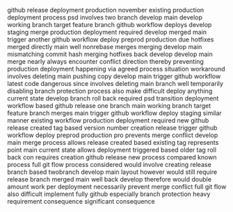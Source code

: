 github release deployment production november existing production deployment process psd involves two branch develop main develop working branch target feature branch github workflow deploys develop staging merge production deployment required develop merged main trigger another github workflow deploy preprod production due hotfixes merged directly main well nonrebase merges merging develop main mismatching commit hash merging hotfixes back develop develop main merge nearly always encounter conflict direction thereby preventing production deployment happening via agreed process situation workaround involves deleting main pushing copy develop main trigger github workflow latest code dangerous since involves deleting main branch well temporarily disabling branch protection process also make difficult deploy anything current state develop branch roll back required psd transition deployment workflow based github release one branch main working branch target feature branch merges main trigger github workflow deploy staging similar manner existing workflow production deployment required new github release created tag based version number creation release trigger github workflow deploy preprod production pro prevents merge conflict develop main merge process allows release created based existing tag represents point main current state allows deployment triggered based older tag roll back con requires creation github release new process compared known process full git flow process considered would involve creating release branch based twobranch develop main layout however would still require release branch merged main well back develop therefore would double amount work per deployment necessarily prevent merge conflict full git flow also difficult implement fully github especially branch protection heavy requirement consequence significant consequence